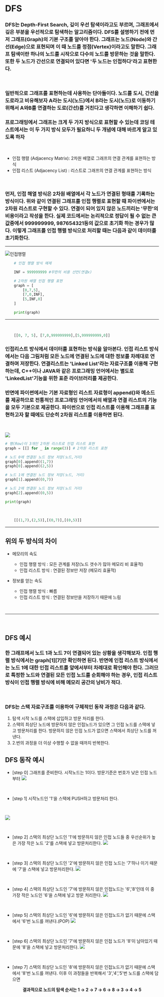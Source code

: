 # DFS
### DFS는 Depth-First Search, 깊이 우선 탐색이라고도 부르며, 그래프에서 깊은 부분을 우선적으로 탐색하는 알고리즘이다. DFS를 설명하기 전에 먼저 그래프(Graph)의 기본 구조를 알아야 한다. 그래프는 노드(Node)와 간선(Edge)으로 표현되며 이 때 노드를 정점(Vertex)이라고도 말한다. 그래프 탐색이란 하나의 노드를 시작으로 다수의 노드를 방문하는 것을 말한다. 또한 두 노드가 간선으로 연결되어 있다면 '두 노드는 인접하다'라고 표현한다.

<br/>

### 일반적으로 그래프를 표현하는데 사용하는 단아들이다. 노드를 도시, 간선을 도로라고 비유해보자 A라는 도시(노드)에서 B라는 도시(노드)로 이동하기 위해서 A와B를 연결하는 도로(간선)를 거친다고 생각하면 이해하기 쉽다.

### 프로그래밍에서 그래프는 크게 두 가지 방식으로 표현할 수 있는데 코딩 테스트에서는 이 두 가지 방식 모두가 필요하니 두 개념에 대해 바르게 알고 있도록 하자

<br/>

* 인접 행렬 (Adjacency Matrix): 2차원 배열로 그래프의 연결 관계를 표현하는 방식
* 인접 리스트 (Adjacency List) : 리스트로 그래프의 연결 관계를 표현하는 방식

</br>

### 먼저, 인접 해열 방식은 2차원 배열에서 각 노드가 연결된 형태를 기록하는 방식이다. 위와 같이 연결된 그래프를 인접 행렬로 표현할 때 파이썬에서는 2차원 리스트로 구현할 수 있다. 연결이 되어 있지 않은 노드끼리는 '무한'의 비용이라고 작성을 한다. 실제 코드에서는 논리적으로 정답이 될 수 없는 큰 값중에서 999999999, 987654321등의 값으로 초기화 하는 경우가 많다. 이렇게 그래프를 인접 행렬 방식으로 처리할 때는 다음과 같이 데이터를 초기화한다.

<hr/>

![인접행렬](https://images.velog.io/images/alsgk721/post/17a5671a-40c3-436e-999f-830827cdf76e/image.png)

```python
    # 인접 행렬 방식 예제

    INF = 999999999 #무한의 비용 선언(연결x)

    # 2차원 배열 인접 행렬 표현
    graph = [
        [0,7,5],
        [7,0,INF],
        [5,INF,0]
    ]

    print(graph)
```

<hr/>
<br/>

```python
    [[0, 7, 5], [7,0,999999999],[5,999999999,0]]
```


### 인접리스트 방식에서 데이터를 표현하는 방식을 알아본다. 인접 리스트 방식에서는 다음 그림처럼 모든 노드에 연결된 노드에 대한 정보를 차례대로 연결하며 저장한다. 연결리스트는 'Linked List'라는 자료구조를 이용해 구현하는데, C++이나 JAVA와 같은 프로그래밍 언어에서는 별도로 'LinkedList'기능을 위한 표준 라이브러리를 제공한다. 
### 반면에 파이썬에서는 기본 자료형인 리스트 자료형이 append()와 메소드를 제공하므로 전통적인 프로그래밍 언어에서의 배열과 연결 리스트의 기능을 모두 기본으로 제공한다. 파이썬으로 인접 리스트를 이용해 그래프를 표현하고자 할 때에도 단순히 2차원 리스트를 이용하면 된다.

</br>

![](https://images.velog.io/images/alsgk721/post/261d4d49-3d81-4539-83b3-9d9a42b382c2/image.png)

```python
# 행(Row)이 3개인 2차원 리스트로 인접 리스트 표현
graph = [[] for _ in range(3)] # 2차원 리스트 표현

# 노드 0에 연결된 노드 정보 저장(노드,거리)
graph[0].append((1,7))
graph[0].append((2,5))

# 노드 1에 연결된 노드 정보 저장(노드, 거리)
graph[1].append((0,7))

# 노드 2에 연결된 노드 정보 저장(노드 거리)
graph[2].append((0,5))

print(graph)

```

<br/>

```python
    [[(1,7),(2,5)],[(0,7)],[(0,5)]]
```

<hr/>

## 위의 두 방식의 차이

+ 메모리의 속도
    - 인접 행렬 방식 : 모든 관계를 저장(노드 갯수가 많아 메모리 비 효율적)
    - 인접 리스트 방식 : 연결된 정보만 저장 (메모리 효율적)

+ 정보를 얻는 속도
    - 인접 행렬 방식 : 빠름
    - 인접 리스트 방식 : 연결된 정보만을 저장하기 때문에 느림

<br/>
<hr/>
<br/>

## DFS 예시
### 한 그래프에서 노드 1과 노드 7이 연결되어 있는 상황을 생각해보자. 인접 행렬 방식에서는 graph[1][7]만 확인하면 된다. 반면에 인접 리스트 방식에서는 노드 1에 대한 인접 리스트를 앞에서부터 차례대로 확인해야 한다. 그러므로 특정한 노드와 연결된 모든 인접 노드를 순회해야 하는 경우, 인접 리스트 방식이 인접 행렬 방식에 비해 메모리 공간의 낭비가 적다.

<br/>

### DFS는  스택 자료구조를 이용하여 구체적인 동작 과정은 다음과 같다.

1. 탐색 시작 노드를 스택에 삽입하고 방문 처리를 한다.
2. 스택의 최상단 노드에 방문하지 않은 인접노드가 있으면 그 인접 노드를 스택에 넣고 방문처리를 한다. 방문하지 않은 인접 노드가 없으면 스택에서 최상단 노드를 꺼낸다.
3. 2.번의 과정을 더 이상 수행할 수 없을 때까지 반복한다.


## DFS 동작 예시
* [step 0] 그래프를 준비한다. 시작노드는 1이다. 방문기준은 번호가 낮은 인접 노드 부터
![](https://blog.kakaocdn.net/dn/Rpk1U/btqSEKqhtGM/jfSwJl4aeP0zQfHTrb7Ia1/img.png)


<br/>

* [step 1] 시작노드인 '1'을 스택에 PUSH하고 방문처리 한다.
<br/>

![](https://img1.daumcdn.net/thumb/R1280x0/?scode=mtistory2&fname=https%3A%2F%2Fblog.kakaocdn.net%2Fdn%2FbDEE6U%2FbtqSEKKynR8%2Fly6bkQecX5FtxBoHilwufK%2Fimg.png)

<br/>

* [step 2] 스택의 최상단 노드인 '1'에 방문하지 않은 인접 노드들 중 우선순위가 높은 가장 작은 노드 '2'를 스택에 넣고 방문처리한다. 
![](https://img1.daumcdn.net/thumb/R1280x0/?scode=mtistory2&fname=https%3A%2F%2Fblog.kakaocdn.net%2Fdn%2Fuo2da%2FbtqSpGQjd6a%2FUulFHBRkDTkZ7ERbcl7YQ0%2Fimg.png)

<br/>

* [step 3] 스택의 최상단 노드인 '2'에 방문하지 않은 인접 노드는 '7'하나
이기 때문에 '7'을 스택에 넣고 방문처리한다.
![](https://img1.daumcdn.net/thumb/R1280x0/?scode=mtistory2&fname=https%3A%2F%2Fblog.kakaocdn.net%2Fdn%2FbBdav4%2FbtqSELCGmj5%2FfgUWCsahpOQkyj4873iEz1%2Fimg.png)

<br/>

* [step 4] 스택의 최상단 노드인 '7'에 방문하지 않은 인접노드는 '6','8'인데
이 중 가장 작은 노드인 '6'을 스택에 넣고 방문 처리한다.
![](https://img1.daumcdn.net/thumb/R1280x0/?scode=mtistory2&fname=https%3A%2F%2Fblog.kakaocdn.net%2Fdn%2FbevxIg%2FbtqSDunEvte%2FeGnhkU8uSGGuvzKJSLThf1%2Fimg.png)

<br/>

* [step 5] 스택의 최상단 노드인 '6'에 방문하지 않은 인접노드가 없기 때문에 
스택에서 '6'번 노드를 꺼낸다.(POP)
![](https://img1.daumcdn.net/thumb/R1280x0/?scode=mtistory2&fname=https%3A%2F%2Fblog.kakaocdn.net%2Fdn%2FbskX80%2FbtqSjAiNnVI%2FIneXiX7pKMXp4ALakfrGmk%2Fimg.png)

<br/>

* [step 6] 스택의 최상단 노드인 '7'에 방문하지 않은 인접 노드가 '8'이 남아있기 때문에 '8'을 스택에 넣고 방문처리한다.
![](https://img1.daumcdn.net/thumb/R1280x0/?scode=mtistory2&fname=https%3A%2F%2Fblog.kakaocdn.net%2Fdn%2FpulBx%2FbtqSEL3Nwiy%2FpzaNlfEcoVOHozkTh0sOBk%2Fimg.png)

<br/>

* [step 7] 스택의 최상단 노드인 '8'에 방문하지 않은 인접노드가 없기 때문에 
스택에서 '8'번 노드를 꺼낸다. 이후 이 과정들을 반복해서 '3','4','5'번 노드를 스택에 담으면
<div  style="text-align: center;">
    <b>결과적으로 노드의 탐색 순서는 1 → 2 → 7 → 6 → 8 → 3 → 4 → 5</b>
</div>

